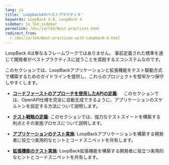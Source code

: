 ```yaml
---
lang: ja
title: 'Loopback4のベストプラクティス'
keywords: LoopBack 4.0, LoopBack 4
sidebar: ja_lb4_sidebar
permalink: /doc/ja/lb4/Best-practices.html
redirect_from:
  - /doc/ja/lb4/Best-practices-with-Loopback-4.html
---
```


LoopBack 4は単なるフレームワークではありません。 事前定義された標準を通じて開発者がベストプラクティスに従うことを奨励するエコシステムなのです。

このセクションでは、LoopBackアプリケーションと拡張機能をテスト駆動方式で構築するためのガイドラインを提供し、これらのプロジェクトを堅牢かつ保守しやすくします。

- [**コードファーストのアプローチを使用したAPIの定義**](./Defining-the-API-using-code-first-approach.md):
　このセクションでは、OpenAPI仕様を完全に自動生成できるように、アプリケーションのスケルトンを設定する方法について説明します。

- [**テスト戦略の定義**](./Defining-your-testing-strategy.md):
  このセクションでは、強力なテストスイートを構築する利点とその実施プロセスについて説明します。

- [**アプリケーションのテスト実施**](./Testing-your-application.md):
  LoopBackアプリケーションを構築する開発者に役立つ実用的なヒントとコードスニペットを共有します。

- [**拡張機能のテスト実施**](./Testing-Your-Extensions.md):
  LoopBack拡張機能を構築する開発者に役立つ実用的なヒントとコードスニペットを共有します。
